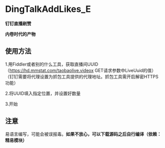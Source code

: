 # DingTalkAddLikes_E
**钉钉直播刷赞**  

**内卷时代的产物**

## 使用方法
1.用Fiddler或者别的什么工具，获取直播间UUID（https://hd.mmstat.com/taobaolive.videox  GET请求参数中LiveUuid的值）  
（钉钉需要将代理设置为抓包工具提供的代理地址。抓包工具需开启解密HTTPS功能）  

2.将UUID填入指定位置，并设置好数量

3.开始

## 注意

易语言编写，可能会被误报毒。**如果不放心，可以下载源码之后自行编译（依赖：精易模块）**
